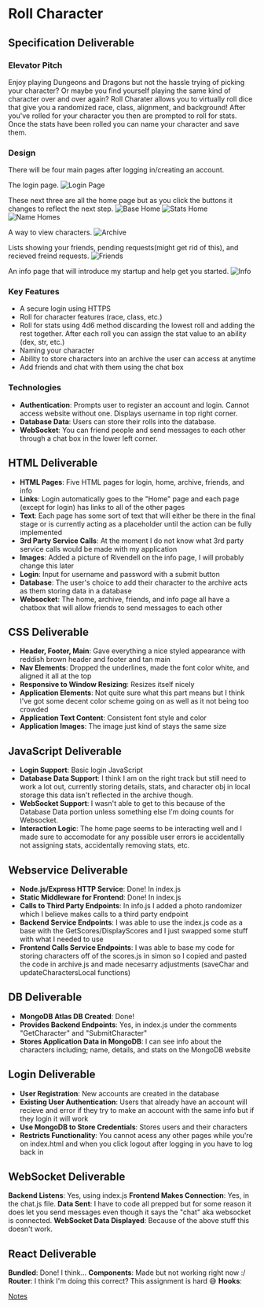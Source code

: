 # Roll Character
## Specification Deliverable
### Elevator Pitch
Enjoy playing Dungeons and Dragons but not the hassle trying of picking your character? Or maybe you find yourself playing the same kind of character over and over again? Roll Charater allows you to virtually roll dice that give you a randomized race, class, alignment, and background! After you've rolled for your character you then are prompted to roll for stats. Once the stats have been rolled you can name your character and save them.
### Design
There will be four main pages after logging in/creating an account.

The login page.
![Login Page](https://github.com/cammaicey/startup/blob/main/images/rc-login.jpg?raw=true)

These next three are all the home page but as you click the buttons it changes to reflect the next step.
![Base Home](https://github.com/cammaicey/startup/blob/main/images/rc-home-first.jpg?raw=true)
![Stats Home](https://github.com/cammaicey/startup/blob/main/images/rc-home-second.jpg?raw=true)
![Name Homes](https://github.com/cammaicey/startup/blob/main/images/rc-home-third.jpg?raw=true)

A way to view characters.
![Archive](https://github.com/cammaicey/startup/blob/main/images/rc-archive.jpg?raw=true)

Lists showing your friends, pending requests(might get rid of this), and recieved freind requests.
![Friends](https://github.com/cammaicey/startup/blob/main/images/rc-friends.jpg?raw=true)

An info page that will introduce my startup and help get you started.
![Info](https://github.com/cammaicey/startup/blob/main/images/rc-info.jpg?raw=true)

### Key Features
- A secure login using HTTPS
- Roll for character features (race, class, etc.)
- Roll for stats using 4d6 method discarding the lowest roll and adding the rest together. After each roll you can assign the stat value to an ability (dex, str, etc.)
- Naming your character
- Ability to store characters into an archive the user can access at anytime
- Add friends and chat with them using the chat box
### Technologies
- **Authentication**: Prompts user to register an account and login. Cannot access website without one. Displays username in top right corner.
- **Database Data**: Users can store their rolls into the database.
- **WebSocket**: You can friend people and send messages to each other through a chat box in the lower left corner.

## HTML Deliverable
- **HTML Pages**: Five HTML pages for login, home, archive, friends, and info
- **Links**: Login automatically goes to the "Home" page and each page (except for login) has links to all of the other pages
- **Text**: Each page has some sort of text that will either be there in the final stage or is currently acting as a placeholder until the action can be fully implemented
- **3rd Party Service Calls**: At the moment I do not know what 3rd party service calls would be made with my application
- **Images**: Added a picture of Rivendell on the info page, I will probably change this later
- **Login**: Input for username and password with a submit button
- **Database**: The user's choice to add their character to the archive acts as them storing data in a database
- **Websocket**: The home, archive, friends, and info page all have a chatbox that will allow friends to send messages to each other

## CSS Deliverable
- **Header, Footer, Main**: Gave everything a nice styled appearance with reddish brown header and footer and tan main
- **Nav Elements**: Dropped the underlines, made the font color white, and aligned it all at the top
- **Responsive to Window Resizing**: Resizes itself nicely
- **Application Elements**: Not quite sure what this part means but I think I've got some decent color scheme going on as well as it not being too crowded
- **Application Text Content**: Consistent font style and color
- **Application Images**: The image just kind of stays the same size

## JavaScript Deliverable
- **Login Support**: Basic login JavaScript
- **Database Data Support**: I think I am on the right track but still need to work a lot out, currently storing details, stats, and character obj in local storage this data isn't reflected in the archive though.
- **WebSocket Support**: I wasn't able to get to this because of the Database Data portion unless something else I'm doing counts for Websocket.
- **Interaction Logic**: The home page seems to be interacting well and I made sure to accomodate for any possible user errors ie accidentally not assigning stats, accidentally removing stats, etc.

## Webservice Deliverable
- **Node.js/Express HTTP Service**: Done! In index.js
- **Static Middleware for Frontend**: Done! In index.js
- **Calls to Third Party Endpoints**: In info.js I added a photo randomizer which I believe makes calls to a third party endpoint
- **Backend Service Endpoints**: I was able to use the index.js code as a base with the GetScores/DisplayScores and I just swapped some stuff with what I needed to use
- **Frontend Calls Service Endpoints**: I was able to base my code for storing characters off of the scores.js in simon so I copied and pasted the code in archive.js and made necesarry adjustments (saveChar and updateCharactersLocal functions)

## DB Deliverable
- **MongoDB Atlas DB Created**: Done!
- **Provides Backend Endpoints**: Yes, in index.js under the comments "GetCharacter" and "SubmitCharacter"
- **Stores Application Data in MongoDB**: I can see info about the characters including; name, details, and stats on the MongoDB website

## Login Deliverable
- **User Registration**: New accounts are created in the database
- **Existing User Authentication**: Users that already have an account will recieve and error if they try to make an account with the same info but if they login it will work
- **Use MongoDB to Store Credentials**: Stores users and their characters
- **Restricts Functionality**: You cannot acess any other pages while you're on index.html and when you click logout after logging in you have to log back in

## WebSocket Deliverable
**Backend Listens**: Yes, using index.js
**Frontend Makes Connection**: Yes, in the chat.js file.
**Data Sent**: I have to code all prepped but for some reason it does let you send messages even though it says the "chat" aka websocket is connected.
**WebSocket Data Displayed**: Because of the above stuff this doesn't work.

## React Deliverable
**Bundled**: Done! I think...
**Components**: Made but not working right now :/
**Router**: I think I'm doing this correct? This assignment is hard :sweat_smile:
**Hooks**: 

[Notes](notes.md)